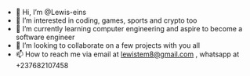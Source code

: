 - 👋 Hi, I’m @Lewis-eins
- 👀 I’m interested in  coding, games, sports and crypto too
- 🌱 I’m currently learning computer engineering and aspire to become a software engineer
- 💞️ I’m looking to collaborate on a few projects with you all
- 📫 How to reach me via email at lewistem8@gmail.com , whatsapp at +237682107458

<!---
Lewis-eins/Lewis-eins is a ✨ special ✨ repository because its `README.md` (this file) appears on your GitHub profile.
You can click the Preview link to take a look at your changes.
--->
